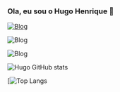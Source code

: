 ### Ola, eu sou o Hugo Henrique 👋


[![Blog](https://img.shields.io/badge/LinkedIn-0077B5?style=for-the-badge&logo=linkedin&logoColor=white)](https://www.linkedin.com/in/hugo-henrique-57b7891b5/)

![Blog](https://img.shields.io/badge/Python-14354C?style=for-the-badge&logo=python&logoColor=white)

![Blog](https://img.shields.io/badge/Django-092E20?style=for-the-badge&logo=django&logoColor=white)

![Hugo GitHub stats](https://github-readme-stats.vercel.app/api?username=HugoHzds23&theme=onedark)


[![Top Langs](https://github-readme-stats.vercel.app/api/top-langs/?username=HugoHzds23&layout=donut-vertical)
